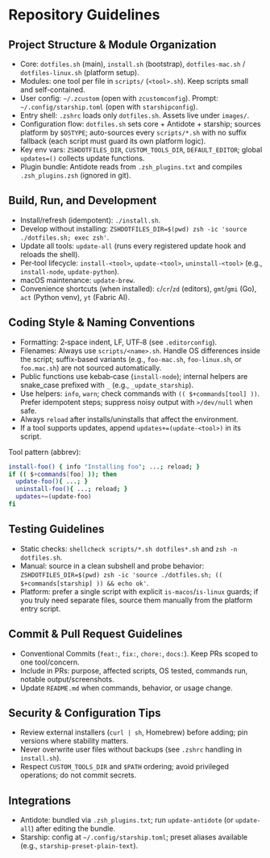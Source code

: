 # Repository Guidelines

## Project Structure & Module Organization

- Core: `dotfiles.sh` (main), `install.sh` (bootstrap), `dotfiles-mac.sh` / `dotfiles-linux.sh` (platform setup).
- Modules: one tool per file in `scripts/` (`<tool>.sh`). Keep scripts small and self-contained.
- User config: `~/.zcustom` (open with `zcustomconfig`). Prompt: `~/.config/starship.toml` (open with `starshipconfig`).
- Entry shell: `.zshrc` loads only `dotfiles.sh`. Assets live under `images/`.
- Configuration flow: `dotfiles.sh` sets core + Antidote + starship; sources platform by `$OSTYPE`; auto-sources every `scripts/*.sh` with no suffix fallback (each script must guard its own platform logic).
- Key env vars: `ZSHDOTFILES_DIR`, `CUSTOM_TOOLS_DIR`, `DEFAULT_EDITOR`; global `updates=()` collects update functions.
- Plugin bundle: Antidote reads from `.zsh_plugins.txt` and compiles `.zsh_plugins.zsh` (ignored in git).

## Build, Run, and Development

- Install/refresh (idempotent): `./install.sh`.
- Develop without installing: `ZSHDOTFILES_DIR=$(pwd) zsh -ic 'source ./dotfiles.sh; exec zsh'`.
- Update all tools: `update-all` (runs every registered update hook and reloads the shell).
- Per‑tool lifecycle: `install-<tool>`, `update-<tool>`, `uninstall-<tool>` (e.g., `install-node`, `update-python`).
- macOS maintenance: `update-brew`.
- Convenience shortcuts (when installed): `c`/`cr`/`zd` (editors), `gmt`/`gmi` (Go), `act` (Python venv), `yt` (Fabric AI).

## Coding Style & Naming Conventions

- Formatting: 2‑space indent, LF, UTF‑8 (see `.editorconfig`).
- Filenames: Always use `scripts/<name>.sh`. Handle OS differences inside the script; suffix-based variants (e.g., `foo-mac.sh`, `foo-linux.sh`, or `foo.mac.sh`) are not sourced automatically.
- Public functions use kebab‑case (`install-node`); internal helpers are snake_case prefixed with `_` (e.g., `_update_starship`).
- Use helpers: `info`, `warn`; check commands with `(( $+commands[tool] ))`. Prefer idempotent steps; suppress noisy output with `>/dev/null` when safe.
- Always `reload` after installs/uninstalls that affect the environment.
- If a tool supports updates, append `updates+=(update-<tool>)` in its script.

Tool pattern (abbrev):

```sh
install-foo() { info "Installing foo"; ...; reload; }
if (( $+commands[foo] )); then
  update-foo(){ ...; }
  uninstall-foo(){ ...; reload; }
  updates+=(update-foo)
fi
```

## Testing Guidelines

- Static checks: `shellcheck scripts/*.sh dotfiles*.sh` and `zsh -n dotfiles.sh`.
- Manual: source in a clean subshell and probe behavior:
  `ZSHDOTFILES_DIR=$(pwd) zsh -ic 'source ./dotfiles.sh; (( $+commands[starship] )) && echo ok'`.
- Platform: prefer a single script with explicit `is-macos`/`is-linux` guards; if you truly need separate files, source them manually from the platform entry script.

## Commit & Pull Request Guidelines

- Conventional Commits (`feat:`, `fix:`, `chore:`, `docs:`). Keep PRs scoped to one tool/concern.
- Include in PRs: purpose, affected scripts, OS tested, commands run, notable output/screenshots.
- Update `README.md` when commands, behavior, or usage change.

## Security & Configuration Tips

- Review external installers (`curl | sh`, Homebrew) before adding; pin versions where stability matters.
- Never overwrite user files without backups (see `.zshrc` handling in `install.sh`).
- Respect `CUSTOM_TOOLS_DIR` and `$PATH` ordering; avoid privileged operations; do not commit secrets.

## Integrations

- Antidote: bundled via `.zsh_plugins.txt`; run `update-antidote` (or `update-all`) after editing the bundle.
- Starship: config at `~/.config/starship.toml`; preset aliases available (e.g., `starship-preset-plain-text`).
